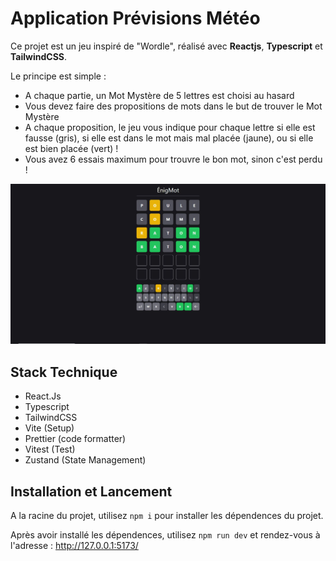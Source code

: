 # Application Prévisions Météo

Ce projet est un jeu inspiré de "Wordle", réalisé avec **Reactjs**, **Typescript** et **TailwindCSS**.

Le principe est simple :

- A chaque partie, un Mot Mystère de 5 lettres est choisi au hasard
- Vous devez faire des propositions de mots dans le but de trouver le Mot Mystère
- A chaque proposition, le jeu vous indique pour chaque lettre si elle est fausse (gris), si elle est dans le mot mais mal placée (jaune), ou si elle est bien placée (vert) !
- Vous avez 6 essais maximum pour trouvre le bon mot, sinon c'est perdu !

![Screenshot d'une partie de jeu'](/public/Game_Screenshot.JPG 'Partie de jeu Enigmot')

## Stack Technique

- React.Js
- Typescript
- TailwindCSS
- Vite (Setup)
- Prettier (code formatter)
- Vitest (Test)
- Zustand (State Management)

## Installation et Lancement

A la racine du projet, utilisez `npm i` pour installer les dépendences du projet.

Après avoir installé les dépendences, utilisez `npm run dev` et rendez-vous à l'adresse : http://127.0.0.1:5173/
